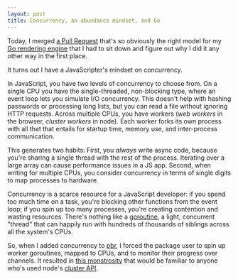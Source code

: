```yaml
---
layout: post
title: Concurrency, an abundance mindset, and Go
---
```


Today, I merged
[a Pull Request](https://github.com/hunterloftis/pbr/pull/9/files)
that's so obviously the right model for my
[Go rendering engine](https://github.com/hunterloftis/pbr#pbr-a-physically-based-renderer-in-go)
that I had to sit down and figure out why I did it any other way in the first place.

It turns out I have a JavaScripter's mindset on concurrency.

In JavaScript, you have two levels of concurrency to choose from.
On a single CPU you have the single-threaded, non-blocking type,
where an event loop lets you simulate I/O concurrency.
This doesn't help with hashing passwords or processing long lists,
but you can read a file without ignoring HTTP requests.
Across multiple CPUs, you have workers (*web workers* in the browser, *cluster workers* in node).
Each worker forks its own process with all that that entails for
startup time, memory use, and inter-process communication.

This generates two habits:
First, you *always* write async code, because you're sharing a single thread with the rest of the process.
Iterating over a large array can cause performance issues in a JS app.
Second, when writing for multiple CPUs, you consider concurrency in terms of single digits to map processes to hardware.

Concurrency is a scarce resource for a JavaScript developer:
if you spend too much time on a task, you're blocking other functions from the event loop;
if you spin up too many processes, you're creating contention and wasting resources.
There's nothing like a [goroutine](https://tour.golang.org/concurrency/1),
a light, concurrent "thread" that can happily run with hundreds of thousands of siblings
across all the system's CPUs.

So, when I added concurrency to
[pbr](https://github.com/hunterloftis/pbr#pbr-a-physically-based-renderer-in-go),
I forced the package user to spin up worker goroutines, mapped to CPUs,
and to monitor their progress over channels.
It resulted in [this monstrosity]() that would be familiar to anyone who's used node's [cluster API]().